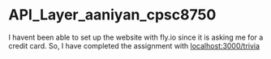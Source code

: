 # API_Layer_aaniyan_cpsc8750

I havent been able to set up the website with fly.io since it is asking me for a credit card. So, I have completed the assignment with [localhost:3000/trivia](http://localhost:3000/trivia)

